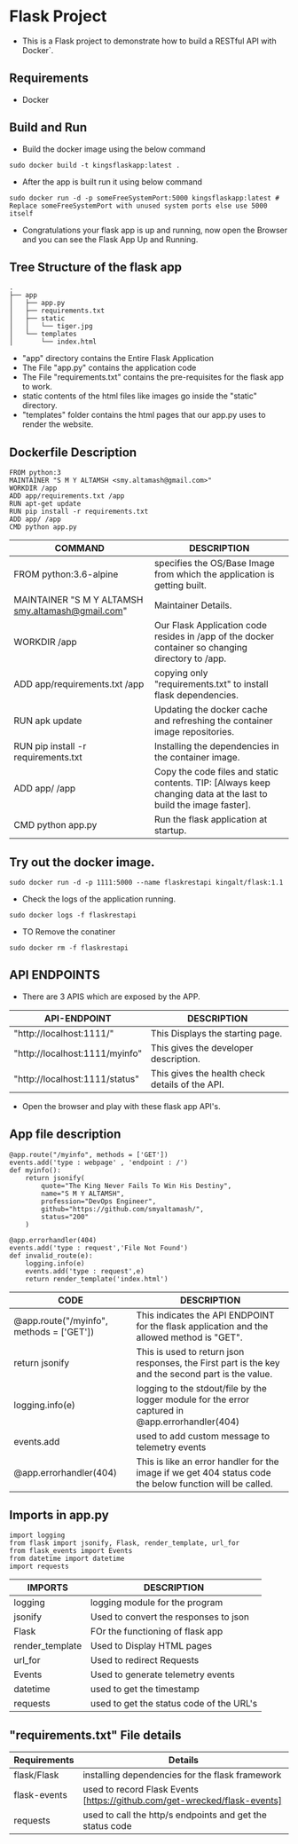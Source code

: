 # Flask Project
* This is a Flask project to demonstrate how to build a RESTful API with Docker`.

## Requirements
* Docker 

## Build and Run

* Build the docker image using the below command
```
sudo docker build -t kingsflaskapp:latest .

```
* After the app is built run it using below command
```
sudo docker run -d -p someFreeSystemPort:5000 kingsflaskapp:latest # Replace someFreeSystemPort with unused system ports else use 5000 itself 
```
* Congratulations your flask app is up and running, now open the Browser and you can see the Flask App Up and Running.

## Tree Structure of the flask app

```
.
├── app
│   ├── app.py
│   ├── requirements.txt
│   ├── static
│   │   └── tiger.jpg
│   └── templates
│       └── index.html
```

* "app" directory contains the Entire Flask Application
* The File "app.py" contains the application code
* The File "requirements.txt" contains the pre-requisites for the flask app to work.
* static contents of the html files like images go inside the "static" directory.
* "templates" folder contains the html pages that our app.py uses to render the website.

## Dockerfile Description
```
FROM python:3
MAINTAINER "S M Y ALTAMSH <smy.altamash@gmail.com>"
WORKDIR /app
ADD app/requirements.txt /app
RUN apt-get update
RUN pip install -r requirements.txt
ADD app/ /app
CMD python app.py
```

| COMMAND | DESCRIPTION |
| --- | --- |
| FROM python:3.6-alpine | specifies the OS/Base Image from which the application is getting built. |
| MAINTAINER "S M Y ALTAMSH <smy.altamash@gmail.com>" | Maintainer Details. |
| WORKDIR /app | Our Flask Application code resides in /app of the docker container so changing directory to /app. |
| ADD app/requirements.txt /app | copying only "requirements.txt" to install flask dependencies. |
| RUN apk update | Updating the docker cache and refreshing the container image repositories. |
| RUN pip install -r requirements.txt | Installing the dependencies in the container image. |
| ADD app/ /app | Copy the code files and static contents. TIP: [Always keep changing data at the last to build the image faster]. |
| CMD python app.py | Run the flask application at startup. |

## Try out the docker image.

```
sudo docker run -d -p 1111:5000 --name flaskrestapi kingalt/flask:1.1
```

* Check the logs of the application running.

```
sudo docker logs -f flaskrestapi
```

* TO Remove the conatiner

```
sudo docker rm -f flaskrestapi
```

## API ENDPOINTS

* There are 3 APIS which are exposed by the APP.

| API-ENDPOINT | DESCRIPTION |
| --- | --- |
| "http://localhost:1111/" | This Displays the starting page. |
| "http://localhost:1111/myinfo" | This gives the developer description. |
| "http://localhost:1111/status" | This gives the health check details of the API. |

* Open the browser and play with these flask app API's.

## App file description
```
@app.route("/myinfo", methods = ['GET'])
events.add('type : webpage' , 'endpoint : /')
def myinfo():
    return jsonify(
        quote="The King Never Fails To Win His Destiny",
        name="S M Y ALTAMSH",
        profession="DevOps Engineer",
        github="https://github.com/smyaltamash/",
        status="200"
    )

@app.errorhandler(404)
events.add('type : request','File Not Found')
def invalid_route(e):
    logging.info(e)
    events.add('type : request',e) 
    return render_template('index.html')

```
| CODE | DESCRIPTION |
| --- | --- |
| @app.route("/myinfo", methods = ['GET']) | This indicates the API ENDPOINT for the flask application and the allowed method is "GET". |
| return jsonify | This is used to return json responses, the First part is the key and the second part is the value. |
| logging.info(e) | logging to the stdout/file by the logger module for the error captured in @app.errorhandler(404) |
| events.add | used to add custom message to telemetry events |
| @app.errorhandler(404) | This is like an error handler for the image if we get 404 status code the below function will be called. |

## Imports in app.py

```
import logging                                                     
from flask import jsonify, Flask, render_template, url_for         
from flask_events import Events                                    
from datetime import datetime                                      
import requests                                                    
```

| IMPORTS | DESCRIPTION |
| --- | --- |
| logging | logging module for the program |
| jsonify | Used to convert the responses to json |
| Flask | FOr the functioning of flask app |
| render_template | Used to Display HTML pages |
| url_for | Used to redirect Requests |
| Events | Used to generate telemetry events |
| datetime | used to get the timestamp |
| requests | used to get the status code of the URL's |

## "requirements.txt" File details

| Requirements | Details |
| --- | --- |
| flask/Flask | installing dependencies for the flask framework |
| flask-events | used to record Flask Events [https://github.com/get-wrecked/flask-events] |
| requests | used to call the http/s endpoints and get the status code |
